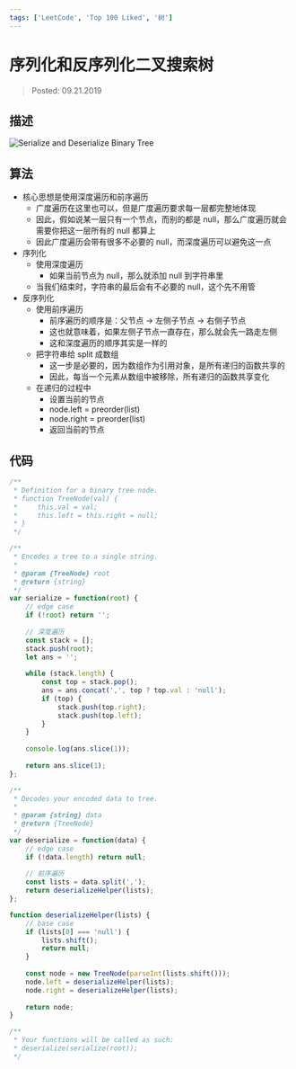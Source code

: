 ```yaml
---
tags: ['LeetCode', 'Top 100 Liked', '树']
---
```


# 序列化和反序列化二叉搜索树

> Posted: 09.21.2019

<Tag />

## 描述

![Serialize and Deserialize Binary Tree](/serializeBST.png)

## 算法

- 核心思想是使用深度遍历和前序遍历
  - 广度遍历在这里也可以，但是广度遍历要求每一层都完整地体现
  - 因此，假如说某一层只有一个节点，而别的都是 null，那么广度遍历就会需要你把这一层所有的 null 都算上
  - 因此广度遍历会带有很多不必要的 null，而深度遍历可以避免这一点
- 序列化
  - 使用深度遍历
    - 如果当前节点为 null，那么就添加 null 到字符串里
  - 当我们结束时，字符串的最后会有不必要的 null，这个先不用管
- 反序列化
  - 使用前序遍历
    - 前序遍历的顺序是：父节点 -> 左侧子节点 -> 右侧子节点
    - 这也就意味着，如果左侧子节点一直存在，那么就会先一路走左侧
    - 这和深度遍历的顺序其实是一样的
  - 把字符串给 split 成数组
    - 这一步是必要的，因为数组作为引用对象，是所有递归的函数共享的
    - 因此，每当一个元素从数组中被移除，所有递归的函数共享变化
  - 在递归的过程中
    - 设置当前的节点
    - node.left = preorder(list)
    - node.right = preorder(list)
    - 返回当前的节点


## 代码

```javascript
/**
 * Definition for a binary tree node.
 * function TreeNode(val) {
 *     this.val = val;
 *     this.left = this.right = null;
 * }
 */

/**
 * Encodes a tree to a single string.
 *
 * @param {TreeNode} root
 * @return {string}
 */
var serialize = function(root) {
    // edge case
    if (!root) return '';
    
    // 深度遍历
    const stack = [];
    stack.push(root);
    let ans = '';
    
    while (stack.length) {
        const top = stack.pop();
        ans = ans.concat(',', top ? top.val : 'null');
        if (top) {
            stack.push(top.right);
            stack.push(top.left);
        }
    }
    
    console.log(ans.slice(1));
    
    return ans.slice(1);
};

/**
 * Decodes your encoded data to tree.
 *
 * @param {string} data
 * @return {TreeNode}
 */
var deserialize = function(data) {
    // edge case
    if (!data.length) return null;
    
    // 前序遍历
    const lists = data.split(',');
    return deserializeHelper(lists);
};

function deserializeHelper(lists) {
    // base case
    if (lists[0] === 'null') {
        lists.shift();
        return null;
    }
    
    const node = new TreeNode(parseInt(lists.shift()));
    node.left = deserializeHelper(lists);
    node.right = deserializeHelper(lists);
    
    return node;
}

/**
 * Your functions will be called as such:
 * deserialize(serialize(root));
 */
```

<Disqus />